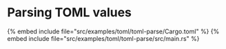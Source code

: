 # Parsing TOML values

{% embed include file="src/examples/toml/toml-parse/Cargo.toml" %}
{% embed include file="src/examples/toml/toml-parse/src/main.rs" %}


